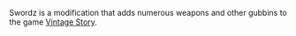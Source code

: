 Swordz is a modification that adds numerous weapons and other gubbins to the game [Vintage Story]([https://mods.vintagestory.at/swordz]).


